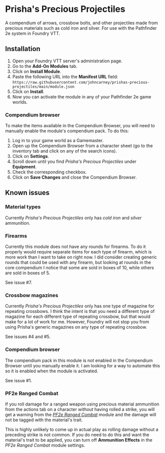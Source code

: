 # Prisha's Precious Projectiles

A compendium of arrows, crossbow bolts, and other projectiles made from precious
materials such as cold iron and silver. For use with the Pathfinder 2e system in
Foundry VTT.

## Installation

1. Open your Foundry VTT server's administration page.
2. Go to the **Add-On Modules** tab.
3. Click on **Install Module**.
4. Paste the following URL into the **Manifest URL** field:<br>
   `https://raw.githubusercontent.com/johncarney/prishas-precious-projectiles/main/module.json`
5. Click on **Install**.
6. Now you can activate the module in any of your Pathfinder 2e game worlds.

### Compendium browser

To make the items available in the Compendium Browser, you will need to manually
enable the module's compendium pack. To do this:

1. Log in to your game world as a Gamemaster.
2. Open up the Compendium Browser from a character sheet (go to the inventory
   tab and click on any of the search icons).
3. Click on **Settings**.
4. Scroll down until you find _Prisha's Precious Projectiles_ under
   **Equipment**.
5. Check the corresponding checkbox.
6. Click on **Save Changes** and close the Compendium Browser.

## Known issues

### Material types

Currently *Prisha's Precious Projectiles* only has *cold iron* and *silver*
ammunition.

### Firearms

Currently this module does not have any rounds for firearms. To do it properly
would require separate items for each type of firearm, which is more work than I
want to take on right now. I did consider creating generic rounds that could be
used with any firearm, but looking at rounds in the core compendium I notice
that some are sold in boxes of 10, while others are sold in boxes of 5.

See issue #7.

### Crossbow magazines

Currently *Prisha's Precious Projectiles* only has one type of magazine for
repeating crossbows. I think the intent is that you need a different type of
magazine for each different type of repeating crossbow, but that would make for
a lot of work for me. However, Foundry will not stop you from using Prisha's
generic magazines on any type of repeating crossbow.

See issues #4 and #5.

### Compendium browser

The compendium pack in this module is not enabled in the Compendium Browser
until you manually enable it. I am looking for a way to automate this so it is
enabled when the module is activated.

See issue #1.

### PF2e Ranged Combat

If you roll damage for a ranged weapon using precious material ammunition from
the actions tab on a character *without* having rolled a strike, you will get a
warning from the
[*PF2e Ranged Combat*](https://foundryvtt.com/packages/pf2e-ranged-combat/)
module and the damage will not be tagged with the material's trait.

This is highly unlikely to come up in actual play as rolling damage without a
preceding strike is not common. If you do need to do this and want the
material's trait to be applied, you can turn off **Ammunition Effects** in the
*PF2e Ranged Combat* module settings.

